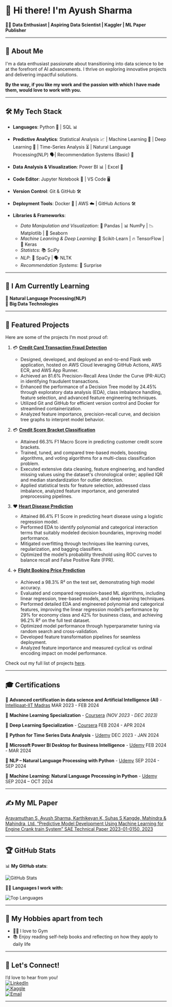 # 👋 Hi there! I'm Ayush Sharma
👨‍💻 **Data Enthusiast | Aspiring Data Scientist | Kaggler | ML Paper Publisher**

---
## 🚀 About Me
I'm a data enthusiast passionate about transitioning into data science to be at the forefront of AI advancements. I thrive on exploring innovative projects and delivering impactful solutions.

 **By the way, if you like my work and the passion with which I have made them, would love to work with you.**

---
## 🛠️ My Tech Stack
- **Languages**: Python 🐍 | SQL 📊  

- **Predictive Analytics**: Statistical Analysis 📈 | Machine Learning 🤖 | Deep Learning 🧠 | Time-Series Analysis ⏳ | Natural Language Processing(NLP) 🗣️| Recommendation Systems (Basic) 🎯  

- **Data Analysis & Visualization**: Power BI 📊 | Excel 📗  

- **Code Editor**: Jupyter Notebook 📝 | VS Code 🖥️  

- **Version Control**: Git & GitHub 🛠️  

- **Deployment Tools**: Docker 🐳 | AWS ☁️ | GitHub Actions 🛠️  

- **Libraries & Frameworks**:  
    - *Data Manipulation and Visualization*: 🐼 Pandas | 📊 NumPy | 📉 Matplotlib | 🎨 Seaborn
    - *Machine Leanring & Deep Learning*: 🤖 Scikit-Learn | 🔥 TensorFlow | 🤝 Keras  
    - *Statistcs*: 📚 SciPy  
    - *NLP*: 📖 SpaCy | 🗣️ NLTK  
    - *Recommendation Systems*: 🎯 Surprise  

---
## 🌱 I Am Currently Learning  
🌟 **Natural Language Processing(NLP)**  
🌟 **Big Data Technologies** 

---

## 📂 Featured Projects
Here are some of the projects I’m most proud of:  
1. 💳 **[Credit Card Transaction Fraud Detection](https://github.com/Sharma-Ayush/Credit-Card-Fraud-Detection)** 
    - Designed, developed, and deployed an end-to-end Flask web application, hosted on AWS Cloud leveraging GitHub Actions, AWS ECR, and AWS App Runner.
    - Achieved an 81.6% Precision-Recall Area Under the Curve (PR-AUC) in identifying fraudulent transactions.
    - Enhanced the performance of a Decision Tree model by 24.45% through exploratory data analysis (EDA), class imbalance handling, feature selection, and advanced feature engineering techniques.
    - Utilized Git and GitHub for efficient version control and Docker for streamlined containerization. 
    - Analyzed feature importance, precision-recall curve, and decision tree graphs to interpret model behavior.

2. 💳 **[Credit Score Bracket Classification](https://github.com/Sharma-Ayush/Credit-Score-Bracket-Classifier)**  
    - Attained 66.3% F1 Macro Score in predicting customer credit score brackets.
    - Trained, tuned, and compared tree-based models, boosting algorithms, and voting algorithms for a multi-class classification problem. 
    - Executed extensive data cleaning, feature engineering, and handled missing values using the dataset's chronological order; applied IQR and median standardization for outlier detection.
    - Applied statistical tests for feature selection, addressed class imbalance, analyzed feature importance, and generated preprocessing pipelines.

3. ❤️ **[Heart Disease Prediction](https://github.com/Sharma-Ayush/Heart-Disease-Detector)**  
    - Attained 86.4% F1 Score in predicting heart disease using a logistic regression model.
    - Performed EDA to identify polynomial and categorical interaction terms that suitably modeled decision boundaries, improving model performance.
    - Mitigated overfitting through techniques like learning curves, regularization, and bagging classifiers.
    - Optimized the model’s probability threshold using ROC curves to balance recall and False Positive Rate (FPR).

4. ✈️ **[Flight Booking Price Prediction](https://github.com/Sharma-Ayush/Flight-Booking-Price-Predictor)**  
    - Achieved a 98.3% R² on the test set, demonstrating high model accuracy.
    - Evaluated and compared regression-based ML algorithms, including linear regression, tree-based models, and deep learning techniques.
    - Performed detailed EDA and engineered polynomial and categorical features, improving the linear regression model’s performance by 29% for economy class and 42% for business class, and achieving 96.2% R² on the full test dataset.
    - Optimized model performance through hyperparameter tuning via random search and cross-validation.
    - Developed feature transformation pipelines for seamless deployment.
    - Analyzed feature importance and measured cyclical vs ordinal encoding impact on model performance.


Check out my full list of projects [here](https://github.com/Sharma-Ayush?tab=repositories).

---
## 🎓 Certifications  
📜 **Advanced certification in data science and Artificial Intelligence (AI)** - [Intellipaat-IIT Madras](https://drive.google.com/drive/folders/1JicZxiQHUe0ac889_iPY72n-4FqV-vDi?usp=sharing) MAR 2023 - FEB 2024  

📜 **Machine Learning Specialization** - [Coursera](https://coursera.org/share/9d3c6d11763a1223a18913ebe9714919) *(NOV 2023 - DEC 2023)*  

📜 **Deep Learning Specialization** - [Coursera](https://coursera.org/share/b890d7767d91c201b7bb0dd1b4b4cd00) FEB 2024 - APR 2024  

📜 **Python for Time Series Data Analysis** - [Udemy](http://ude.my/UC-64cce2bb-19ce-4d15-aaa4-4a335651bf19) DEC 2023 - JAN 2024  

📜 **Microsoft Power BI Desktop for Business Intelligence** - [Udemy](http://ude.my/UC-d188f5e0-c55e-4ba1-a14c-d9f8fc8ac6dd) FEB 2024 - MAR 2024 

📜 **NLP – Natural Language Processing with Python** - [Udemy](http://ude.my/UC-d9107c4c-ab8f-46ca-9b76-c97ee216612a) SEP 2024 - SEP 2024  

📜 **Machine Learning: Natural Language Processing in Python** - [Udemy](https://www.udemy.com/certificate/UC-5bbed3d5-4b7f-48df-9857-bd35a45eee28/) SEP 2024 – OCT 2024

---
## ✍ My ML Paper
[Aravamuthan S, Ayush Sharma, Karthikeyan K, Suhas S Kangde, Mahindra & Mahindra, Ltd. “Predictive Model Development Using Machine Learning for Engine Crank train System” SAE Technical Paper 2023-01-0150, 2023](https://doi.org/10.4271/2023-01-0150)  

---
## 🏆 GitHub Stats
📊 **My GitHub stats**:

![GitHub Stats](https://github-readme-stats.vercel.app/api?username=Sharma-Ayush&show_icons=true&theme=radical)

👨‍💻 **Languages I work with:**   

![Top Languages](https://github-readme-stats.vercel.app/api/top-langs/?username=Sharma-Ayush&layout=compact&theme=radical)

---
## 🌟 My Hobbies apart from tech
- 🏋🏽 I love to Gym 
- 📚 Enjoy reading self-help books and reflecting on how they apply to daily life 

---
## 🤝 Let's Connect!
I’d love to hear from you!  
[![LinkedIn](https://img.shields.io/badge/-LinkedIn-blue?style=flat&logo=linkedin&logoColor=white)](https://www.linkedin.com/in/ayush-sharma-660831125/)  
[![Kaggle](https://img.shields.io/badge/Kaggle-8A2BE2)](https://www.kaggle.com/ayushsharma0812)  
[![Email](https://img.shields.io/badge/-Email-red?style=flat&logo=gmail&logoColor=white)](mailto:ayushsharma812@gmail.com)
 
 ---

